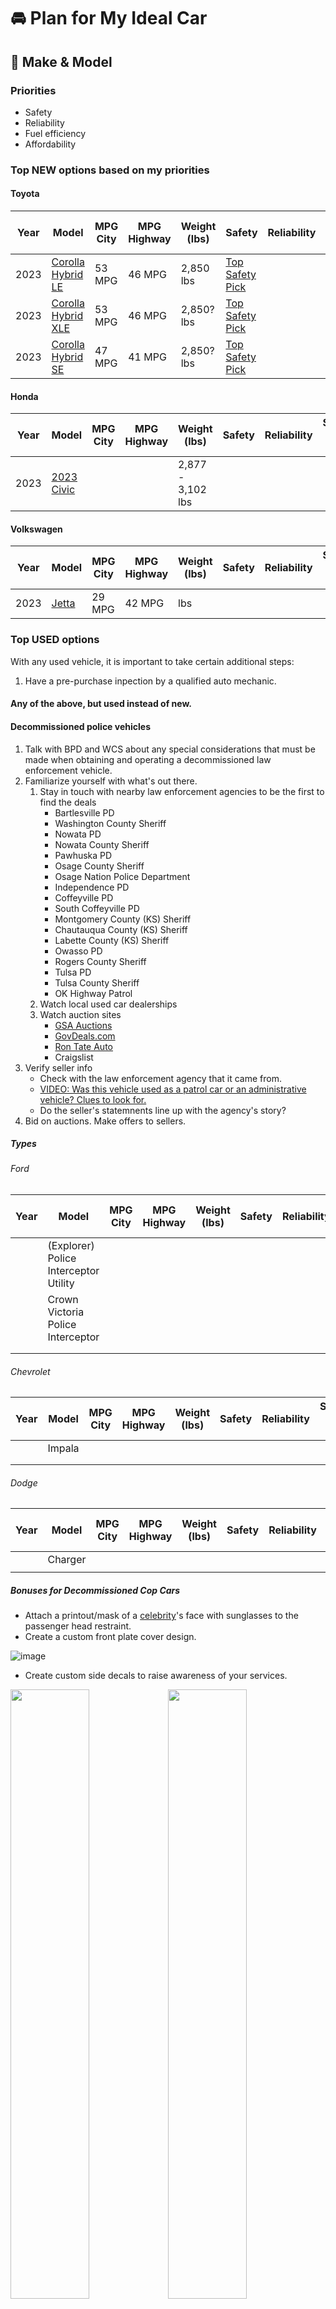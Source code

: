 # 🚘 Plan for My Ideal Car

## 🚗 Make & Model
### Priorities
* Safety
* Reliability
* Fuel efficiency
* Affordability

### Top NEW options based on my priorities
#### Toyota
|Year|Model|MPG City|MPG Highway|Weight (lbs)|Safety|Reliability|Starting Price (USD)|
|-----|--------|-----------|------|-----|----|--|--|
|2023|[Corolla Hybrid LE](https://www.toyota.com/corollahybrid/)|53 MPG|46 MPG|2,850 lbs|[Top Safety Pick](https://www.iihs.org/ratings/vehicle/toyota/corolla-4-door-sedan/2023)||22,800|
|2023|[Corolla Hybrid XLE](https://www.toyota.com/corollahybrid/)|53 MPG|46 MPG|2,850? lbs|[Top Safety Pick](https://www.iihs.org/ratings/vehicle/toyota/corolla-4-door-sedan/2023)||26,600|
|2023|[Corolla Hybrid SE](https://www.toyota.com/corollahybrid/)|47 MPG|41 MPG|2,850? lbs|[Top Safety Pick](https://www.iihs.org/ratings/vehicle/toyota/corolla-4-door-sedan/2023)||26,640|

#### Honda
|Year|Model|MPG City|MPG Highway|Weight (lbs)|Safety|Reliability|Starting Price (USD)|
|-----|--------|-----------|------|-----|----|--|--|
|2023|[2023 Civic](https://automobiles.honda.com/civic-sedan)|||2,877 - 3,102 lbs||||

#### Volkswagen
|Year|Model|MPG City|MPG Highway|Weight (lbs)|Safety|Reliability|Starting Price (USD)|
|-----|--------|-----------|------|-----|----|--|--|
|2023|[Jetta](https://www.vw.com/en/models/jetta.html)|29 MPG|42 MPG| lbs||||

### Top USED options
With any used vehicle, it is important to take certain additional steps:
1. Have a pre-purchase inpection by a qualified auto mechanic. 
#### Any of the above, but used instead of new.
#### Decommissioned police vehicles
1. Talk with BPD and WCS about any special considerations that must be made when obtaining and operating a decommissioned law enforcement vehicle. 
2. Familiarize yourself with what's out there.
    1. Stay in touch with nearby law enforcement agencies to be the first to find the deals
        * Bartlesville PD
        * Washington County Sheriff
        * Nowata PD
        * Nowata County Sheriff
        * Pawhuska PD
        * Osage County Sheriff
        * Osage Nation Police Department
        * Independence PD
        * Coffeyville PD
        * South Coffeyville PD
        * Montgomery County (KS) Sheriff
        * Chautauqua County (KS) Sheriff
        * Labette County (KS) Sheriff
        * Owasso PD
        * Rogers County Sheriff
        * Tulsa PD
        * Tulsa County Sheriff
        * OK Highway Patrol
    2. Watch local used car dealerships
    3. Watch auction sites
        * [GSA Auctions](https://gsaauctions.gov/?footer=gsa.gov)
        * [GovDeals.com](https://www.govdeals.com/)
        * [Ron Tate Auto](https://www.rontateauto.com/newandusedcars)
        * Craigslist
3. Verify seller info
    * Check with the law enforcement agency that it came from. 
    * [VIDEO: Was this vehicle used as a patrol car or an administrative vehicle? Clues to look for.](https://youtu.be/uxqTbyGGWPo)
    * Do the seller's statemnents line up with the agency's story?
4. Bid on auctions. Make offers to sellers. 
##### Types
###### Ford
|Year|Model|MPG City|MPG Highway|Weight (lbs)|Safety|Reliability|Starting Price (USD)|
|-----|--------|-----------|------|-----|----|--|--|
||(Explorer) Police Interceptor Utility|||||||
||Crown Victoria Police Interceptor|||||||
|||||||||
|||||||||

###### Chevrolet
|Year|Model|MPG City|MPG Highway|Weight (lbs)|Safety|Reliability|Starting Price (USD)|
|-----|--------|-----------|------|-----|----|--|--|
||Impala|||||||
|||||||||
|||||||||

###### Dodge
|Year|Model|MPG City|MPG Highway|Weight (lbs)|Safety|Reliability|Starting Price (USD)|
|-----|--------|-----------|------|-----|----|--|--|
||Charger|||||||
|||||||||

##### Bonuses for Decommissioned Cop Cars
* Attach a printout/mask of a [celebrity](https://www.imdb.com/list/ls092272367/)'s face with sunglasses to the passenger head restraint. 
* Create a custom front plate cover design.


![image](https://user-images.githubusercontent.com/67705789/232258512-30141f18-54b7-4943-941f-0f4b9203b58b.png)


* Create custom side decals to raise awareness of your services.


<img src="https://user-images.githubusercontent.com/67705789/232258810-3ededb6f-aceb-44da-8ff8-593388502d22.png" width=50%><img src="https://user-images.githubusercontent.com/67705789/232258817-c9d4983d-15ce-422d-b533-8e123cc60d8e.png" width=50%>



### Color
Black

## 📹 Surveillance cameras
### 1. Front windshield 
### 2. Rear glass
### 3. Driver camera.
* Shows the driver and the driver-side window.
* Useful for recording interactions with law enforcement. 

## 🧥 Covers 
* Waterproof seat covers
* Mudproof floor protectors

## ⚔ Legal self-defense tool(s) 
### Types of weapons
* CCW Firearm
* Reflex Protect Presidia Gel (have Reflex Remove on hand as well if you have Reflex Protect)
* Fixed blade
  * Dagger
  * Tanto
  * Karambit
  * Bowie 
* Tactical Flashlight
* Elecricity Weapons
  * Stun gun
  * Taser 
### Weapon Location
* Store all weapons FAR AWAY from where license, registration, and proof of insurance are located.
* Find hidden areas where they can still be rapidly drawn in the event of a security crisis.

## ⛑ Emergency Prep Kit
It's always a good idea to keep emergency supplies in your car, including 
* a first-aid kit, 
* fire extinguisher,
* flashlight,
* blanket,
* water,
* non-perishable snacks, 
* breakdown warning triangles,
* road atlas,
* duct tape,

Additionally, consider keeping 
* a spare tire, 
* tire jack, and
* tire iron in your car.

## 🪴 Plants
Having plants can be an important way to prevent the buildup of toxic chemicals in the air. 

[NASA Clean Air Study](https://ntrs.nasa.gov/api/citations/19930073077/downloads/19930073077.pdf)

### Plant Containers
Shop around or build your own modified plant containers that are optimized for car travel.
* Plastic mini-pot inside a plastic cup/earthen mug
* Hanging container

### Plant Locations
With any location, take measures to prevent unintended "missiles" and to prevent unintended obstructions of vision. 
* Cup holders
* Rear seat floor
* Rear deck
* Front dashboard (Passenger side)
* Hanging container in rear row

### Plant types
* Devil's Ivy
* Spider Plant
* Snake Plant
* Mint
* Lucky bamboo (Requires water changes)
* Succulents (Good for heat and drought)

## Decor
For all decor, convert adhesives to magnets.
* [Exterior Devil Horns](https://www.walmart.com/ip/1-Pair-3D-Devil-Horns-Stickers-Auto-Car-Roof-Decor-Accessory-Halloween-Car-Decor/1686986812?wmlspartner=wlpa&selectedSellerId=18988&adid=222222222271686986812_18988_141989961998_18286110951&wl0=&wl1=g&wl2=c&wl3=620766111987&wl4=pla-1742198100719&wl5=1024126&wl6=&wl7=&wl8=&wl9=pla&wl10=125210027&wl11=online&wl12=1686986812_18988&veh=sem&gclid=CjwKCAjw8-OhBhB5EiwADyoY1e2OWO-AcoItZ6pEcce9QYxGc9Nw6oXUrurOPLxTavXBN8nS7BrfUxoC5pUQAvD_BwE&gclsrc=aw.ds)
* [Decorative antennas](https://www.walmart.com/ip/2pcs-Black-Magnetic-Base-Truck-Vehicle-Car-Vehicle-Roof-Mount-Decorative-Aerial-Antenna/652704028?athcpid=652704028&athpgid=AthenaItempage&athcgid=null&athznid=utic&athieid=v0&athstid=CS020&athguid=NQUrJt8ZX5Be28jfhXKmDS8ZYM53V0QMRgCQ&athancid=1686986812&athena=true)
* Eagle Scout 
## 📆 Set schedules
### Maintenance
Regular maintenance is essential to keep your car running smoothly. Follow the manufacturer's 
recommended maintenance schedule and have your car serviced regularly. Regular maintenance 
includes oil changes, tire rotations, brake inspections, and fluid checks.

### Cameras 
* Batteries
* Video/audio quality check

### Plant care
* Watering
* Pruning
* Fertilizer

